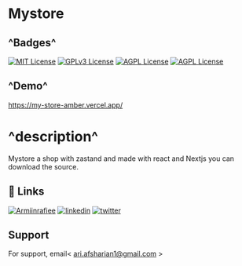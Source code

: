
# Mystore
## ^Badges^

[![MIT License](https://img.shields.io/badge/follow-Me-purpel.svg)](https://choosealicense.com/licenses/mit/)
[![GPLv3 License](https://img.shields.io/badge/contact-Me-red.svg)](https://opensource.org/licenses/)
[![AGPL License](https://img.shields.io/badge/Welcom_to-Ari_crazy_github-blue.svg)](http://www.gnu.org/licenses/agpl-3.0)
[![AGPL License](https://img.shields.io/badge/EVRYTING_I_DO-I_LOVE-violet.svg)](http://www.gnu.org/licenses/agpl-3.0)

## ^Demo^ 

https://my-store-amber.vercel.app/
# ^description^
Mystore a shop with zastand and made with react and Nextjs you can download the source.
## 🔗 Links
[![Armiinrafiee](https://img.shields.io/badge/contact_master_parsa_ghorbanian-000?style=for-the-badge&logo=ko-fi&logoColor=white)](https://github.com/parsaGhorbanian/)
[![linkedin](https://img.shields.io/badge/linkedin-0A66C2?style=for-the-badge&logo=linkedin&logoColor=white)](https://www.linkedin.com/in/arian-afsharian-7a3903156/)
[![twitter](https://img.shields.io/badge/twitter-1DA1F2?style=for-the-badge&logo=twitter&logoColor=white)](https://twitter.com/arian_nw?t=gBHdfXRxznJSKjCqBdt8Yg&s=09/)


## Support

For support, email< ari.afsharian1@gmail.com >

